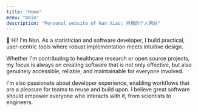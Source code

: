```yaml
---
title: "Home"
menu: "main"
description: "Personal website of Nan Xiao; 肖楠的个人网站"
---
```


👋 Hi! I'm Nan.
As a statistician and software developer, I build practical, user-centric tools
where robust implementation meets intuitive design.

Whether I'm contributing to healthcare research or open source projects,
my focus is always on creating software that is not only effective, but also
genuinely accessible, reliable, and maintainable for everyone involved.

I'm also passionate about developer experience,
enabling workflows that are a pleasure for teams to reuse and build upon.
I believe great software should empower everyone who interacts with it,
from scientists to engineers.

<style>
.landing {
    color: #64748b;
    font-family: var(--tw-prose-font-sans-serif);
    font-feature-settings: normal;
    font-weight: 450;
    font-size: 1.25rem;
    font-variation-settings: "opsz" var(--inter-opsz-20-450);
    letter-spacing: var(--inter-ls-20-450);
}
</style>
